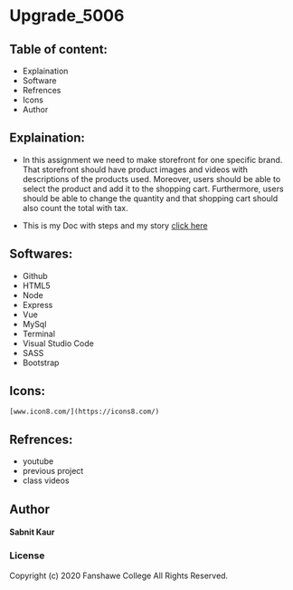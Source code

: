 # Upgrade_5006

## Table of content:
* Explaination
* Software
* Refrences
* Icons
* Author

## Explaination:
* In this assignment we need to make storefront for one specific brand. That storefront should have product images and videos with descriptions of the products used. Moreover, users should be able to select the product and add it to the shopping cart. Furthermore, users should be able to change the quantity and that shopping cart should also count the total with tax.

* This is my Doc with steps and my story [click here](https://docs.google.com/document/d/1UW9xOD6JVxnrs4I57pttUh0Zt91WuwrDkb4tl4vqiXA/edit?usp=sharing)

## Softwares:
* Github
* HTML5
* Node
* Express
* Vue
* MySql
* Terminal
* Visual Studio Code
* SASS
* Bootstrap

## Icons:
    [www.icon8.com/](https://icons8.com/)

## Refrences:

* youtube
* previous project
* class videos


## Author
#### Sabnit Kaur

### License
Copyright (c) 2020 Fanshawe
College All Rights Reserved.



